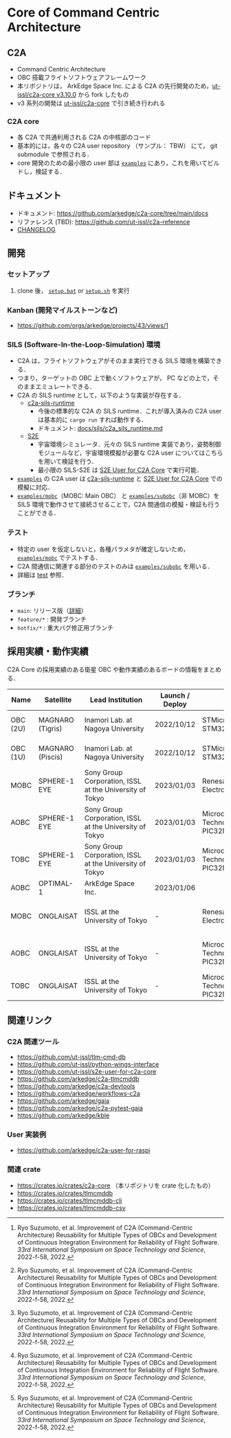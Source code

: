# Core of Command Centric Architecture

## C2A
- Command Centric Architecture
- OBC 搭載フライトソフトウェアフレームワーク
- 本リポジトリは， ArkEdge Space Inc. による C2A の先行開発のため，[ut-issl/c2a-core v3.10.0](https://github.com/ut-issl/c2a-core/releases/tag/v3.10.0) から fork したもの
- v3 系列の開発は [ut-issl/c2a-core](https://github.com/ut-issl/c2a-core) で引き続き行われる

### C2A core
- 各 C2A で共通利用される C2A の中核部のコード
- 基本的には，各々の C2A user repository （サンプル： TBW） にて， git submodule で参照される．
- core 開発のための最小限の user 部は [`examples`](./examples) にあり，これを用いてビルドし，検証する．


## ドキュメント
- ドキュメント:  https://github.com/arkedge/c2a-core/tree/main/docs
- リファレンス (TBD):  https://github.com/ut-issl/c2a-reference
- [CHANGELOG](./CHANGELOG.md)


## 開発
### セットアップ
1. clone 後， [`setup.bat`](./setup.bat) or [`setup.sh`](./setup.sh) を実行

### Kanban (開発マイルストーンなど)
- https://github.com/orgs/arkedge/projects/43/views/1

### SILS (Software-In-the-Loop-Simulation) 環境
- C2A は，フライトソフトウェアがそのまま実行できる SILS 環境を構築できる．
- つまり，ターゲットの OBC 上で動くソフトウェアが， PC などの上で，そのままエミュレートできる．
- C2A の SILS runtime として，以下のような実装が存在する．
  - [c2a-sils-runtime](./sils-runtime)
    - 今後の標準的な C2A の SILS runtime．これが導入済みの C2A user は基本的に `cargo run` すれば動作する．
    - ドキュメント: [docs/sils/c2a_sils_runtime.md](./docs/sils/c2a_sils_runtime.md)
  - [S2E](https://github.com/ut-issl/s2e-core)
    - 宇宙環境シミュレータ．元々の SILS runtime 実装であり，姿勢制御モジュールなど，宇宙環境模擬が必要な C2A user についてはこちらを用いて検証を行う．
    - 最小限の SILS-S2E は [S2E User for C2A Core](https://github.com/ut-issl/s2e-user-for-c2a-core) で実行可能．
- [`examples`](./examples) の C2A user は [c2a-sils-runtime](./sils-runtime) と [S2E User for C2A Core](https://github.com/ut-issl/s2e-user-for-c2a-core) での模擬に対応．
- [`examples/mobc`](./examples/mobc)（MOBC: Main OBC） と [`examples/subobc`](./examples/subobc)（非 MOBC）を SILS 環境で動作させて接続させることで，C2A 間通信の模擬・検証も行うことができる．

### テスト
- 特定の user を仮定しないと，各種パラメタが確定しないため， [`examples/mobc`](./examples/mobc) でテストする．
- C2A 間通信に関連する部分のテストのみは [`examples/subobc`](./examples/subobc) を用いる．
- 詳細は [test](./examples/mobc/src/src_user/test) 参照．

### ブランチ
- `main`: リリース版（[詳細](./docs/general/release.md)）
- `feature/*` : 開発ブランチ
- `hotfix/*` : 重大バグ修正用ブランチ


## 採用実績・動作実績
C2A Core の採用実績のある衛星 OBC や動作実績のあるボードの情報をまとめる．

| Name | Satellite | &nbsp;&nbsp;&nbsp;Lead&nbsp;Institution&nbsp;&nbsp;&nbsp; | Launch / Deploy | CPU | &nbsp;&nbsp;&nbsp;Clock&nbsp;&nbsp;&nbsp; | &nbsp;&nbsp;&nbsp;&nbsp;&nbsp;&nbsp;&nbsp;&nbsp;&nbsp;&nbsp;ROM&nbsp;&nbsp;&nbsp;&nbsp;&nbsp;&nbsp;&nbsp;&nbsp;&nbsp;&nbsp; | &nbsp;&nbsp;&nbsp;&nbsp;&nbsp;&nbsp;&nbsp;&nbsp;&nbsp;&nbsp;RAM&nbsp;&nbsp;&nbsp;&nbsp;&nbsp;&nbsp;&nbsp;&nbsp;&nbsp;&nbsp; | &nbsp;&nbsp;&nbsp;&nbsp;&nbsp;&nbsp;&nbsp;&nbsp;NVRAM&nbsp;&nbsp;&nbsp;&nbsp;&nbsp;&nbsp;&nbsp;&nbsp; | &nbsp;&nbsp;&nbsp;&nbsp;&nbsp;&nbsp;&nbsp;&nbsp;Storage&nbsp;&nbsp;&nbsp;&nbsp;&nbsp;&nbsp;&nbsp;&nbsp; | &nbsp;&nbsp;&nbsp;&nbsp;&nbsp;&nbsp;&nbsp;&nbsp;&nbsp;&nbsp;Interface&nbsp;&nbsp;&nbsp;&nbsp;&nbsp;&nbsp;&nbsp;&nbsp;&nbsp;&nbsp; | Reference |
| -- | -- | -- | -- | -- | -- | -- | -- | -- | -- | -- | -- |
| OBC (2U) | MAGNARO (Tigris) | Inamori Lab. at Nagoya University | 2022/10/12 | STMicroelectronics STM32F4 | 90 MHz | 2 MiB internal ROM | 384 KiB internal RAM, 500 KiB external SRAM | 524 KiB MRAM, 131 KiB EEPROM | 16 GB SD card | UART, SPI, I2C, GPIO, ADC, DCMI | [^1] |
| OBC (1U) | MAGNARO (Piscis) | Inamori Lab. at Nagoya University | 2022/10/12 | STMicroelectronics STM32F4 | 45 MHz | 2 MiB internal ROM | 384 KiB internal RAM, 500 KiB external SRAM | 524 KiB MRAM, 131 KiB EEPROM | 16 GB SD card | UART, SPI, I2C, GPIO, ADC, DCMI | [^1] |
| MOBC | SPHERE-1 EYE | Sony Group Corporation, ISSL at the University of Tokyo | 2023/01/03 | Renesas Electronics SH-2A | 200 MHz | 2.5 MiB internal ROM | 128 KiB internal RAM, 8 MiB external SRAM | 2 MiB MRAM | 2 GiB NAND flash memory | UART (RS422, LVTTL), CCSDS (LVTTL), GPIO (LVTTL), ADC | |
| AOBC | SPHERE-1 EYE | Sony Group Corporation, ISSL at the University of Tokyo | 2023/01/03 | Microchip Technology PIC32MX7 | 80 MHz | 512 KiB internal ROM | 128 KiB internal RAM | 512 KiB FRAM | None | UART (RS422, RS485, LVTTL), SPI, I2C, GPIO (LVTTL), ADC | |
| TOBC | SPHERE-1 EYE | Sony Group Corporation, ISSL at the University of Tokyo | 2023/01/03 | Microchip Technology PIC32MX7 | 30 MHz | 512 KiB internal ROM | 128 KiB internal RAM | None | None | UART (LVTTL), I2C, GPIO (LVTTL), ADC | |
| AOBC | OPTIMAL-1 | ArkEdge Space Inc. | 2023/01/06 | | | | | | | | |
| MOBC | ONGLAISAT | ISSL at the University of Tokyo | - | Renesas Electronics SH-2A | 200 MHz | 2.5 MiB internal ROM | 128 KiB internal RAM, 8 MiB external SRAM | 2 MiB MRAM | 2 GiB NAND flash memory | UART (RS422, LVTTL), CCSDS (LVTTL), GPIO (LVTTL), ADC | [^1] |
| AOBC | ONGLAISAT | ISSL at the University of Tokyo | - | Microchip Technology PIC32MX7 | 80 MHz | 512 KiB internal ROM | 128 KiB internal RAM | 512 KiB FRAM | None | UART (RS422, RS485, LVTTL), SPI, I2C, GPIO (LVTTL), ADC | [^1] |
| TOBC | ONGLAISAT | ISSL at the University of Tokyo | - | Microchip Technology PIC32MX7 | 30 MHz | 512 KiB internal ROM | 128 KiB internal RAM | None | None | UART (LVTTL), I2C, GPIO (LVTTL), ADC | [^1] |


[^1]: Ryo Suzumoto, et al. Improvement of C2A (Command-Centric Architecture) Reusability for Multiple Types of OBCs and Development of Continuous Integration Environment for Reliability of Flight Software. _33rd International Symposium on Space Technology and Science_, 2022-f-58, 2022.


## 関連リンク
### C2A 関連ツール
- https://github.com/ut-issl/tlm-cmd-db
- https://github.com/ut-issl/python-wings-interface
- https://github.com/ut-issl/s2e-user-for-c2a-core
- https://github.com/arkedge/c2a-tlmcmddb
- https://github.com/arkedge/c2a-devtools
- https://github.com/arkedge/workflows-c2a
- https://github.com/arkedge/gaia
- https://github.com/arkedge/c2a-pytest-gaia
- https://github.com/arkedge/kble


### User 実装例
- https://github.com/arkedge/c2a-user-for-raspi


### 関連 crate
- https://crates.io/crates/c2a-core （本リポジトリを crate 化したもの）
- https://crates.io/crates/tlmcmddb
- https://crates.io/crates/tlmcmddb-cli
- https://crates.io/crates/tlmcmddb-csv
